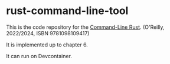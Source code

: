 # rust-command-line-tool

This is the code repository for the [Command-Line Rust](https://www.amazon.co.jp/dp/4814400586/). (O'Reilly, 2022/2024, ISBN 9781098109417)

It is implemented up to chapter 6.

It can run on Devcontainer.
